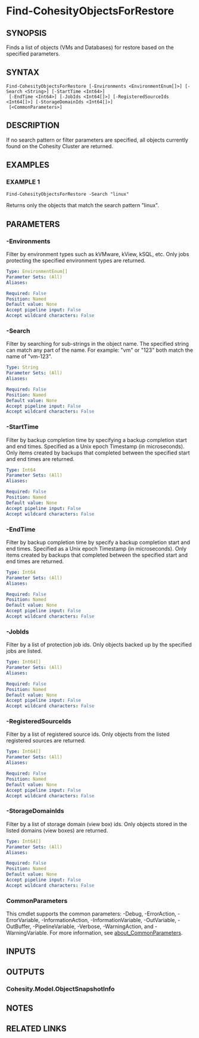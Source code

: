 # Find-CohesityObjectsForRestore

## SYNOPSIS
Finds a list of objects (VMs and Databases) for restore based on the specified parameters.

## SYNTAX

```
Find-CohesityObjectsForRestore [-Environments <EnvironmentEnum[]>] [-Search <String>] [-StartTime <Int64>]
 [-EndTime <Int64>] [-JobIds <Int64[]>] [-RegisteredSourceIds <Int64[]>] [-StorageDomainIds <Int64[]>]
 [<CommonParameters>]
```

## DESCRIPTION
If no search pattern or filter parameters are specified, all objects currently found on the Cohesity Cluster are returned.

## EXAMPLES

### EXAMPLE 1
```
Find-CohesityObjectsForRestore -Search "linux"
```

Returns only the objects that match the search pattern "linux".

## PARAMETERS

### -Environments
Filter by environment types such as kVMware, kView, kSQL, etc.
Only jobs protecting the specified environment types are returned.

```yaml
Type: EnvironmentEnum[]
Parameter Sets: (All)
Aliases:

Required: False
Position: Named
Default value: None
Accept pipeline input: False
Accept wildcard characters: False
```

### -Search
Filter by searching for sub-strings in the object name.
The specified string can match any part of the name.
For example: "vm" or "123" both match the name of "vm-123".

```yaml
Type: String
Parameter Sets: (All)
Aliases:

Required: False
Position: Named
Default value: None
Accept pipeline input: False
Accept wildcard characters: False
```

### -StartTime
Filter by backup completion time by specifying a backup completion start and end times.
Specified as a Unix epoch Timestamp (in microseconds).
Only items created by backups that completed between the specified start and end times are returned.

```yaml
Type: Int64
Parameter Sets: (All)
Aliases:

Required: False
Position: Named
Default value: None
Accept pipeline input: False
Accept wildcard characters: False
```

### -EndTime
Filter by backup completion time by specify a backup completion start and end times.
Specified as a Unix epoch Timestamp (in microseconds).
Only items created by backups that completed between the specified start and end times are returned.

```yaml
Type: Int64
Parameter Sets: (All)
Aliases:

Required: False
Position: Named
Default value: None
Accept pipeline input: False
Accept wildcard characters: False
```

### -JobIds
Filter by a list of protection job ids.
Only objects backed up by the specified jobs are listed.

```yaml
Type: Int64[]
Parameter Sets: (All)
Aliases:

Required: False
Position: Named
Default value: None
Accept pipeline input: False
Accept wildcard characters: False
```

### -RegisteredSourceIds
Filter by a list of registered source ids.
Only objects from the listed registered sources are returned.

```yaml
Type: Int64[]
Parameter Sets: (All)
Aliases:

Required: False
Position: Named
Default value: None
Accept pipeline input: False
Accept wildcard characters: False
```

### -StorageDomainIds
Filter by a list of storage domain (view box) ids.
Only objects stored in the listed domains (view boxes) are returned.

```yaml
Type: Int64[]
Parameter Sets: (All)
Aliases:

Required: False
Position: Named
Default value: None
Accept pipeline input: False
Accept wildcard characters: False
```

### CommonParameters
This cmdlet supports the common parameters: -Debug, -ErrorAction, -ErrorVariable, -InformationAction, -InformationVariable, -OutVariable, -OutBuffer, -PipelineVariable, -Verbose, -WarningAction, and -WarningVariable. For more information, see [about_CommonParameters](http://go.microsoft.com/fwlink/?LinkID=113216).

## INPUTS

## OUTPUTS

### Cohesity.Model.ObjectSnapshotInfo
## NOTES

## RELATED LINKS
